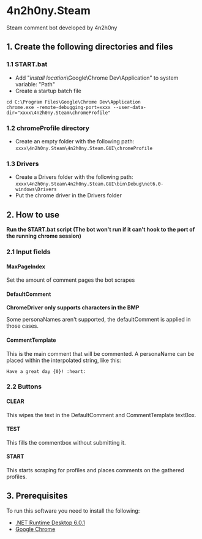 # 4n2h0ny.Steam
Steam comment bot developed by 4n2h0ny

## 1. Create the following directories and files
### 1.1 START.bat

- Add "*install location*\Google\Chrome Dev\Application" to system variable: "Path"
- Create a startup batch file
```BAT
cd C:\Program Files\Google\Chrome Dev\Application
chrome.exe -remote-debugging-port=xxxx --user-data-dir="xxxx\4n2h0ny.Steam\chromeProfile"
```
### 1.2 chromeProfile directory
- Create an empty folder with the following path: 
`xxxx\4n2h0ny.Steam\4n2h0ny.Steam.GUI\chromeProfile`
### 1.3 Drivers
- Create a Drivers folder with the following path: 
`xxxx\4n2h0ny.Steam\4n2h0ny.Steam.GUI\bin\Debug\net6.0-windows\Drivers`
- Put the chrome driver in the Drivers folder

## 2. How to use
**Run the START.bat script (The bot won't run if it can't hook to the port of the running chrome session)**

### 2.1 Input fields
#### MaxPageIndex
Set the amount of comment pages the bot scrapes

#### DefaultComment
**ChromeDriver only supports characters in the BMP**

Some personaNames aren't supported, the defaultComment is applied in those cases.

#### CommentTemplate
This is the main comment that will be commented. A personaName can be placed within the interpolated string, like this:

`Have a great day {0}! :heart:`

### 2.2 Buttons
#### CLEAR
This wipes the text in the DefaultComment and CommentTemplate textBox.

#### TEST
This fills the commentbox without submitting it.

#### START
This starts scraping for profiles and places comments on the gathered profiles.

## 3. Prerequisites
To run this software you need to install the following:
- [.NET Runtime Desktop 6.0.1](https://dotnet.microsoft.com/en-us/download/dotnet/thank-you/runtime-desktop-6.0.1-windows-x64-installer].NET)
- [Google Chrome](https://www.google.com/chrome/)

